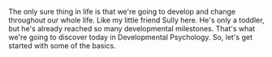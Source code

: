 The only sure thing in life is that we're going to develop and change
throughout our whole life. Like my little friend Sully here. He's only a
toddler, but he's already reached so many developmental milestones. That's what
we're going to discover today in Developmental Psychology. So, let's get
started with some of the basics.
